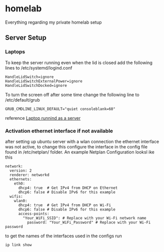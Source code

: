 # homelab
Everything regarding my private homelab setup
## Server Setup
### Laptops
To keep the server running even when the lid is closed add the following lines to /etc/systemd/logind.conf 
```shell
HandleLidSwitch=ignore
HandleLidSwitchExternalPower=ignore
HandleLidSwitchDocked=ignore
```
To turn the screen off after some time change the following line to /etc/default/grub
```shell
GRUB_CMDLINE_LINUX_DEFAULT="quiet consoleblank=60"
```
reference [Laptop runnind as a server](https://gist.github.com/tankibaj/71547848decdd7cc3bf0c6df68935c8f)
### Activation ethernet interface if not available
after setting up ubuntu server with a wlan connection the ethernet interface was not active, to change this configure the interface in the config file found in /etc/netplan/ folder. An example Netplan Configuration looksl ike this
``` shell
network:
  version: 2
  renderer: networkd
  ethernets:
    eth0:
      dhcp4: true  # Get IPv4 from DHCP on Ethernet
      dhcp6: false # Disable IPv6 for this example
  wifis:
    wlan0:
      dhcp4: true  # Get IPv4 from DHCP on Wi-Fi
      dhcp6: false # Disable IPv6 for this example
      access-points:
        "Your_WiFi_SSID": # Replace with your Wi-Fi network name
          password: "Your_WiFi_Password" # Replace with your Wi-Fi password
```

to get the names of the interfaces used in the configs run 

```shell
ip link show
```
